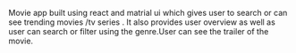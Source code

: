 Movie app built using react and matrial ui which gives user to search or can see trending movies /tv series . It also provides user overview as well as user can search or filter using the genre.User can see the trailer of the movie.

